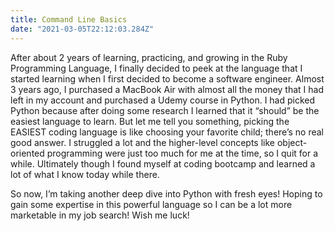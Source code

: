 ```yaml
---
title: Command Line Basics
date: "2021-03-05T22:12:03.284Z"
---
```

After about 2 years of learning, practicing, and growing in the Ruby Programming Language, I finally decided to peek at the language that I started learning when I first decided to become a software engineer. Almost 3 years ago, I purchased a MacBook Air with almost all the money that I had left in my account and purchased a Udemy course in Python. I had picked Python because after doing some research I learned that it “should” be the easiest language to learn. But let me tell you something, picking the EASIEST coding language is like choosing your favorite child; there’s no real good answer. I struggled a lot and the higher-level concepts like object-oriented programming were just too much for me at the time, so I quit for a while. Ultimately though I found myself at coding bootcamp and learned a lot of what I know today while there. 

So now, I’m taking another deep dive into Python with fresh eyes! Hoping to gain some expertise in this powerful language so I can be a lot more marketable in my job search! Wish me luck!
